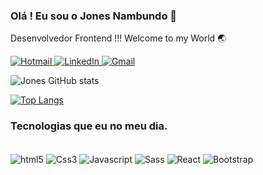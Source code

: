 ### Olá ! Eu sou o Jones Nambundo 🙌
Desenvolvedor Frontend !!!
Welcome to my World 🌏

<a href="mailto:jonesnambundo@hotmail.com" target="_blank">
  <img src="https://img.shields.io/badge/Hotmail-0078D4?style=for-the-badge&logo=windows&logoColor=white" alt="Hotmail">
</a>
<a href="https://www.linkedin.com/in/jones-nambundo-336085a2/" target="_blank">
  <img src="https://img.shields.io/badge/LinkedIn-0077B5?style=for-the-badge&logo=linkedin&logoColor=white" alt="LinkedIn">
</a>
<a href="mailto:ghustlerecords@gmail.com" target="_blank">
  <img src="https://img.shields.io/badge/Gmail-D14836?style=for-the-badge&logo=gmail&logoColor=white" alt="Gmail">
</a>

![Jones GitHub stats](https://github-readme-stats.vercel.app/api?username=jonesnambundo&show_icons=true&theme=dracula)

[![Top Langs](https://github-readme-stats.vercel.app/api/top-langs/?username=jonesnambundo)](https://github.com/anuraghazra/github-readme-stats)

### Tecnologias que eu no meu dia.
<div style="display: inline_block"><br/>
    <img align="center" alt ="html5" src="https://img.shields.io/badge/HTML5-E34F26?style=for-the-badge&logo=html5&logoColor=white" />
    <img align="center" alt ="Css3" src="https://img.shields.io/badge/CSS3-1572B6?style=for-the-badge&logo=css3&logoColor=white" />
    <img align="center" alt ="Javascript" src="https://img.shields.io/badge/JavaScript-F7DF1E?style=for-the-badge&logo=javascript&logoColor=black" />
    <img align="center" alt ="Sass" src="https://img.shields.io/badge/Sass-CC6699?style=for-the-badge&logo=sass&logoColor=white" />
    <img align="center" alt ="React" src="https://img.shields.io/badge/React-20232A?style=for-the-badge&logo=react&logoColor=61DAFB" />
    <img align="center" alt ="Bootstrap" src="https://img.shields.io/badge/Bootstrap-563D7C?style=for-the-badge&logo=bootstrap&logoColor=white" />
</div><br/>




